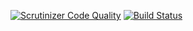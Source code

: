 [![Scrutinizer Code Quality](https://scrutinizer-ci.com/g/matecat/emoji-to-entity-converter/badges/quality-score.png?b=main)](https://scrutinizer-ci.com/g/matecat/emoji-to-entity-converter/?branch=main)
[![Build Status](https://app.travis-ci.com/matecat/emoji-to-entity-converter.svg?token=qBazxkHwP18h3EWnHjjF&branch=main)](https://app.travis-ci.com/matecat/emoji-to-entity-converter)
